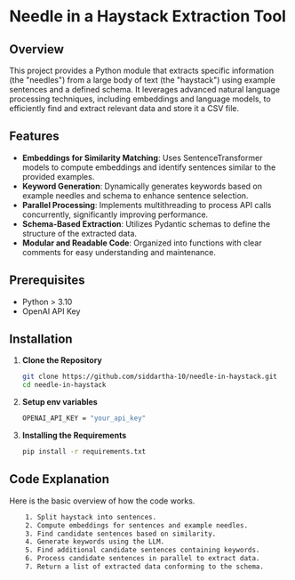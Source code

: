 # Needle in a Haystack Extraction Tool

## Overview

This project provides a Python module that extracts specific information (the "needles") from a large body of text (the "haystack") using example sentences and a defined schema. It leverages advanced natural language processing techniques, including embeddings and language models, to efficiently find and extract relevant data and store it a CSV file.

## Features

- **Embeddings for Similarity Matching**: Uses SentenceTransformer models to compute embeddings and identify sentences similar to the provided examples.
- **Keyword Generation**: Dynamically generates keywords based on example needles and schema to enhance sentence selection.
- **Parallel Processing**: Implements multithreading to process API calls concurrently, significantly improving performance.
- **Schema-Based Extraction**: Utilizes Pydantic schemas to define the structure of the extracted data.
- **Modular and Readable Code**: Organized into functions with clear comments for easy understanding and maintenance.

## Prerequisites

- Python > 3.10
- OpenAI API Key
  
## Installation

1. **Clone the Repository**

   ```bash
   git clone https://github.com/siddartha-10/needle-in-haystack.git
   cd needle-in-haystack

2. **Setup env variables**

   ```bash
   OPENAI_API_KEY = "your_api_key"
   
3. **Installing the Requirements**

   ```bash
   pip install -r requirements.txt 

## Code Explanation

Here is the basic overview of how the code works.

```bash
    1. Split haystack into sentences.
    2. Compute embeddings for sentences and example needles.
    3. Find candidate sentences based on similarity.
    4. Generate keywords using the LLM.
    5. Find additional candidate sentences containing keywords.
    6. Process candidate sentences in parallel to extract data.
    7. Return a list of extracted data conforming to the schema.
